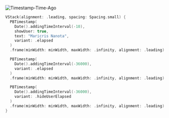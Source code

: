 ![Timestamp-Time-Ago](https://github.com/powerhome/playbook-swift/assets/112719604/9a599849-f181-45aa-8bfd-5d9d874d6a2b)

```swift
VStack(alignment: .leading, spacing: Spacing.small) {
  PBTimestamp(
    Date().addingTimeInterval(-10),
    showUser: true,
    text: "Maricris Nanota",
    variant: .elapsed
  )
  .frame(minWidth: minWidth, maxWidth: .infinity, alignment: .leading)

  PBTimestamp(
    Date().addingTimeInterval(-36000),
    variant: .elapsed
  )
  .frame(minWidth: minWidth, maxWidth: .infinity, alignment: .leading)

  PBTimestamp(
    Date().addingTimeInterval(-36000),
    variant: .hideUserElapsed
  )
  .frame(minWidth: minWidth, maxWidth: .infinity, alignment: .leading)
}
```
